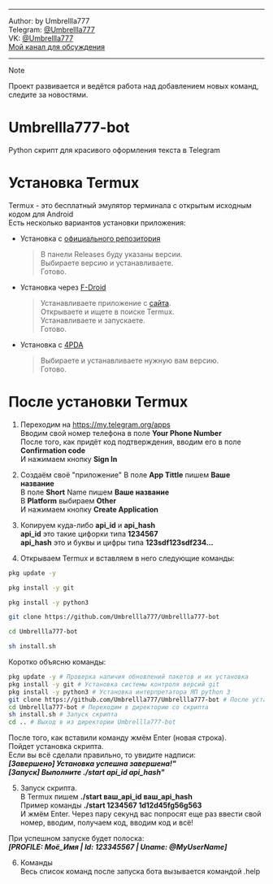 ***
Author:   by Umbrellla777 <br/>
Telegram: [@Umbrellla777](https://t.me/Umbrellla777) <br/>
VK:       [@Umbrellla777](https://vk.com/umbrellla777) <br/>
[Мой канал для обсуждения](https://t.me/umbrellla777bot) <br/>
***
> [!NOTE]
> Проект развивается и ведётся работа над добавлением новых команд, следите за новостями.
# Umbrellla777-bot
Python скрипт для красивого оформления текста в Telegram

# Установка Termux
Termux - это бесплатный эмулятор терминала с открытым исходным кодом для Android <br/>
Есть несколько вариантов установки приложения: <br/>
* Установка с [официального репозитория](https://github.com/termux/termux-app?tab=readme-ov-file#termux-app-and-plugins)
  > В панели Releases буду указаны версии. <br/>
  > Выбираете версию и устанавливаете. <br/>
  > Готово. <br/>
* Установка через [F-Droid](https://f-droid.org)
  > Устанавливаете приложение с [сайта](https://f-droid.org). <br/>
  > Открываете и ищете в поиске Termux. <br/>
  > Устанавливаете и запускаете. <br/>
  > Готово. <br/>
* Установка с [4PDA](https://4pda.to/forum/index.php?showtopic=741456)
  > Выбираете и устанавливаете нужную вам версию. <br/>
  > Готово. <br/>
# После установки Termux
1) Переходим на https://my.telegram.org/apps  <br/>
Вводим свой номер телефона в поле **Your Phone Number**  <br/>
После того, как придёт код подтверждения, вводим его в поле **Confirmation code**  <br/>
И нажимаем кнопку **Sign In**  <br/>

2) Создаём своё "приложение"
В поле **App Tittle** пишем **Ваше название**  <br/>
В поле **Short** Name пишем **Ваше название**  <br/>
В **Platform** выбираем **Other**  <br/>
И нажимаем кнопку **Create Application**  <br/>

3) Копируем куда-либо **api_id** и **api_hash**  <br/>
**api_id** это такие цифорки типа **1234567**  <br/>
**api_hash** это и буквы и цифры типа **123sdf123sdf234...**  <br/>

4) Открываем Termux и вставляем в него следующие команды:
```bash
pkg update -y
```
```bash
pkg install -y git
```
```bash
pkg install -y python3
```
```bash
git clone https://github.com/Umbrellla777/Umbrellla777-bot
```
```bash
cd Umbrellla777-bot
```
```bash
sh install.sh
```
Коротко объясню команды:
```bash
pkg update -y # Проверка наличия обновлений пакетов и их установка
pkg install -y git # Установка системы контроля версий git
pkg install -y python3 # Установка интерпретатора ЯП python 3
git clone https://github.com/Umbrellla777/Umbrellla777-bot # После установки git, загружем репозиторий со скриптом
cd Umbrellla777-bot # Переходим в директорию со скрипта
sh install.sh # Запуск скрипта
cd .. # Выход в из директории Umbrellla777-bot
```

После того, как вставили команду жмём Enter (новая строка).  <br/>
Пойдет установка скрипта.   <br/>
Если вы всё сделали правильно, то увидите надписи:  <br/>
***[Завершено] Установка успешна завершена!"***  <br/>
***[Запуск] Выполните ./start api_id api_hash"***

5) Запуск скрипта.  <br/>
В Termux пишем **./start ваш_api_id ваш_api_hash**  <br/>
Пример команды **./start 1234567 1d12d45fg56g563**  <br/>
И жмём Enter. Через пару секунд вас попросят еще раз ввести свой номер, вводим, получаем код, вводим код и всё!  <br/>

При успешном запуске будет полоска:  <br/>
***[PROFILE: Моё_Имя | Id: 123345567 | Uname: @MyUserName]***

6) Команды  <br/>
Весь список команд после запуска бота вызывается командой .help <br/>
